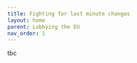 ```yaml
---
title: Fighting for last minute changes
layout: home
parent: Lobbying the EU
nav_order: 1
---
```

tbc